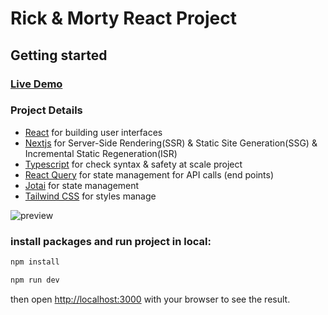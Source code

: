 # Rick & Morty React Project

## Getting started

### [Live Demo](https://rick-and-morty-front.vercel.app/)

### Project Details

- [React](https://reactjs.org/) for building user interfaces
- [Nextjs](https://nextjs.org/) for Server-Side Rendering(SSR) & Static Site Generation(SSG) & Incremental Static Regeneration(ISR)
- [Typescript](https://www.typescriptlang.org/) for check syntax & safety at scale project
- [React Query](https://tanstack.com/query/v4) for state management for API calls (end points)
- [Jotai](https://jotai.org/) for state management
- [Tailwind CSS](https://tailwindcss.com/) for styles manage

![preview](https://gitlab.com/mssoftco/rick-and-morty-front/tree/main/public/rick-and-morty-preview.gif)


### install packages and run project in local:

```bash
npm install

npm run dev
```

then open [http://localhost:3000](http://localhost:3000) with your browser to see the result.
